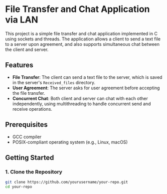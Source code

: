 # File Transfer and Chat Application via LAN

This project is a simple file transfer and chat application implemented in C using sockets and threads. The application allows a client to send a text file to a server upon agreement, and also supports simultaneous chat between the client and server.

## Features

- **File Transfer**: The client can send a text file to the server, which is saved in the server's `Received_files` directory.
- **User Agreement**: The server asks for user agreement before accepting the file transfer.
- **Concurrent Chat**: Both client and server can chat with each other independently, using multithreading to handle concurrent send and receive operations.

## Prerequisites

- GCC compiler
- POSIX-compliant operating system (e.g., Linux, macOS)

## Getting Started

### 1. Clone the Repository

```sh
git clone https://github.com/yourusername/your-repo.git
cd your-repo
```
